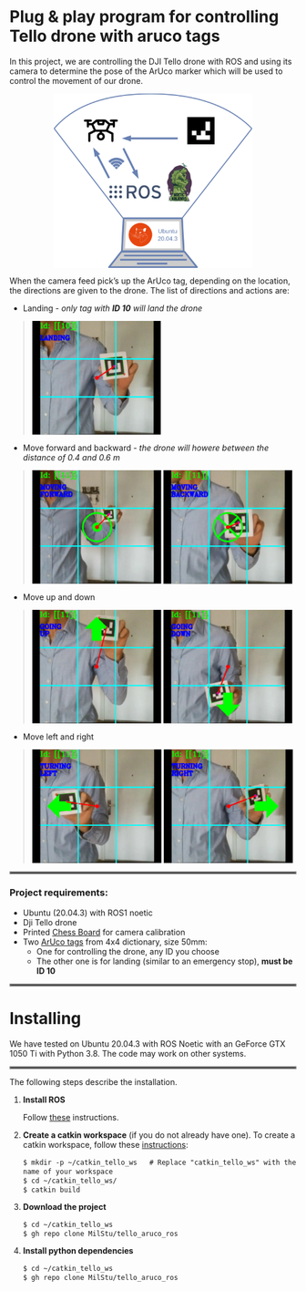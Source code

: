 # Plug &amp; play program for controlling Tello drone with aruco tags
In this project, we are controlling the DJI Tello drone with ROS and using its camera to determine the pose of the ArUco marker which will be used to control the movement of our drone.
<p align="center">
 <img align="center" src="assets/ProjectOverview.png" width="350" /> 
</p>

When the camera feed pick’s up the ArUco tag, depending on the location, the directions are given to the drone. The list of directions and actions are:
- Landing - *only tag with **ID 10** will land the drone*
> <img align="center" src="assets/Landing.png" height="200" />

- Move forward and backward - *the drone will howere between the distance of 0.4 and 0.6 m*
> <img align="center" src="assets/ForwardBackward.png" height="200" />


- Move up and down
> <img align="center" src="assets/UpDown.png" height="200" />


- Move left and right
> <img align="center" src="assets/LeftRight.png" height="200" />

<hr style="border:2px solid gray">

### Project requirements:
- Ubuntu (20.04.3) with ROS1 noetic
- Dji Tello drone
- Printed [Chess Board](https://www.mrpt.org/downloads/camera-calibration-checker-board_9x7.pdf) for camera calibration
- Two [ArUco tags](https://chev.me/arucogen/) from 4x4 dictionary, size 50mm:
  - One for controlling the drone, any ID you choose
  - The other one is for landing (similar to an emergency stop), **must be ID 10**
<hr style="border:2px solid gray">

# Installing
We have tested on Ubuntu 20.04.3 with ROS Noetic with an GeForce GTX 1050 Ti with Python 3.8. The code may work on other systems.
<hr style="border:2px solid gray">

The following steps describe the installation.

1. **Install ROS**

   Follow [these](http://wiki.ros.org/noetic/Installation/Ubuntu) instructions. 
   
2. **Create a catkin workspace** (if you do not already have one). To create a catkin workspace, follow these [instructions](http://wiki.ros.org/catkin/Tutorials/create_a_workspace):
   ```
   $ mkdir -p ~/catkin_tello_ws   # Replace "catkin_tello_ws" with the name of your workspace
   $ cd ~/catkin_tello_ws/
   $ catkin build
   ```
3. **Download the project**

   ```
   $ cd ~/catkin_tello_ws
   $ gh repo clone MilStu/tello_aruco_ros
   ```
4. **Install python dependencies**

   ```
   $ cd ~/catkin_tello_ws
   $ gh repo clone MilStu/tello_aruco_ros
   ```
